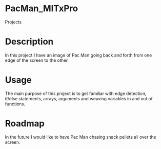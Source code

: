 # PacMan_MITxPro
Projects
# Description
In this project I have an image of Pac Man going back and forth from one edge of the screen to the other.
# Usage
The main purpose of this project is to get familiar with edge detection, if/else statements, arrays, arguments and weaving variables in and out of functions.
# Roadmap
In the future I would like to have Pac Man chasing snack pellets all over the screen. 
